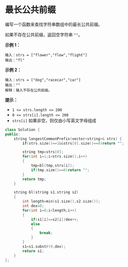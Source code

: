 # 最长公共前缀



编写一个函数来查找字符串数组中的最长公共前缀。

如果不存在公共前缀，返回空字符串 `""`。

 

**示例 1：**

```
输入：strs = ["flower","flow","flight"]
输出："fl"
```

**示例 2：**

```
输入：strs = ["dog","racecar","car"]
输出：""
解释：输入不存在公共前缀。
```

 

**提示：**

- `1 <= strs.length <= 200`
- `0 <= strs[i].length <= 200`
- `strs[i]` 如果非空，则仅由小写英文字母组成



```c++
class Solution {
public:
    string longestCommonPrefix(vector<string>& strs) {
        if(strs.size()==1&&strs[0].size()==0)return "";

        string tmp=strs[0];
        for(int i=1;i<strs.size();i++)
        {
            tmp=bl(tmp,strs[i]);
            if(tmp.size()==0)return "";
        }
        return tmp;
    }

    string bl(string s1,string s2)
    {
        int length=min(s1.size(),s2.size());
        int dex=0;
        for(int i=0;i<length;i++)
        {
            if(s1[i]==s2[i])dex++;
            else
            {
                break;
            }
        }
        s1=s1.substr(0,dex);
        return s1;
    }
};
```

